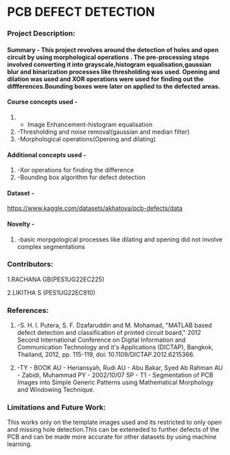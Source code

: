 # PCB DEFECT DETECTION

### Project Description:
#### Summary - This project revolves around the detection of holes and open circuit by using morphological operations . The pre-processing steps involved converting it into grayscale,histogram equalisation,gaussian blur and binarization processes like thresholding was used. Opening and dilation was used and XOR operations were used for finding out the diffferences.Bounding boxes were later on applied to the defected areas.

#### Course concepts used - 
1. - Image Enhancement-histogram equalisation
2. -Thresholding and noise removal(gaussian and median filter)
3. -Morphological operations(Opening and dilating)
   
#### Additional concepts used -
1. -Xor operations for finding the difference
2. -Bounding box algorithm for defect detection
   
#### Dataset - 
https://www.kaggle.com/datasets/akhatova/pcb-defects/data

#### Novelty - 
1. -basic morpgological processes like dilating and opening did not involve complex segmentations

   
### Contributors:
1.RACHANA GB(PES1UG22EC225)

2.LIKITHA S (PES1UG22EC910)

### References:
1. -S. H. I. Putera, S. F. Dzafaruddin and M. Mohamad, "MATLAB based defect detection and classification of printed circuit board," 2012 Second International Conference on Digital Information and Communication Technology and it's Applications (DICTAP), Bangkok, Thailand, 2012, pp. 115-119, doi: 10.1109/DICTAP.2012.6215366.

2. -TY  - BOOK
AU  - Heriansyah, Rudi
AU  - Abu Bakar, Syed Ab Rahman
AU  - Zabidi, Muhammad
PY  - 2002/10/07
SP  - 
T1  - Segmentation of PCB Images into Simple Generic Patterns using Mathematical Morphology and Windowing Technique.

   
### Limitations and Future Work:
This works only on the template images used and its restricted to only open and missing hole detection.This can be exteneded to further defects of the PCB and can be made more accurate for other datasets by using machine learning.

